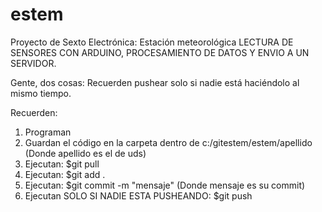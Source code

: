 # estem
Proyecto de Sexto Electrónica: Estación meteorológica 
LECTURA DE SENSORES CON ARDUINO, PROCESAMIENTO DE DATOS Y ENVIO A UN SERVIDOR. 

Gente, dos cosas: Recuerden pushear solo si nadie está haciéndolo al mismo tiempo. 

Recuerden: 
1) Programan 
2) Guardan el código en la carpeta dentro de c:/gitestem/estem/apellido (Donde apellido es el de uds)
3) Ejecutan: $git pull
4) Ejecutan: $git add . 
5) Ejecutan: $git commit -m "mensaje" (Donde mensaje es su commit)
6) Ejecutan SOLO SI NADIE ESTA PUSHEANDO: $git push 
